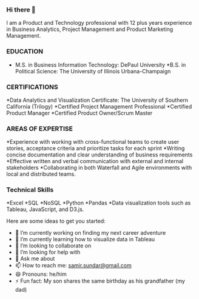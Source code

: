 ### Hi there 👋


I am a Product and Technology professional with 12 plus years experience in Business Analytics, Project Management and Product Marketing Management.

### EDUCATION
* M.S. in Business Information Technology: DePaul University 
  *B.S. in Political Science: The University of Illinois Urbana-Champaign

### CERTIFICATIONS
*Data Analytics and Visualization Certificate: The University of Southern California (Trilogy)
*Certified Project Management Professional
*Certified Product Manager
*Certified Product Owner/Scrum Master 

### AREAS OF EXPERTISE
*Experience with working with cross-functional teams to create user stories, acceptance criteria and prioritize tasks for each sprint
*Writing concise documentation and clear understanding of business requirements
*Effective written and verbal communication with external and internal stakeholders
*Collaborating in both Waterfall and Agile environments with local and distributed teams. 

### Technical Skills 
*Excel
*SQL
*NoSQL
*Python
*Pandas
*Data visualization tools such as Tableau, JavaScript, and D3.js. 

Here are some ideas to get you started:

- 🔭 I’m currently working on finding my next career adventure
- 🌱 I’m currently learning how to visualize data in Tableau
- 👯 I’m looking to collaborate on 
- 🤔 I’m looking for help with 
- 💬 Ask me about 
- 📫 How to reach me: samir.sundar@gmail.com
- 😄 Pronouns: he/him
- ⚡ Fun fact: My son shares the same birthday as his grandfather (my dad)
<!--
**ssundar80/ssundar80** is a ✨ _special_ ✨ repository because its `README.md` (this file) appears on your GitHub profile.

